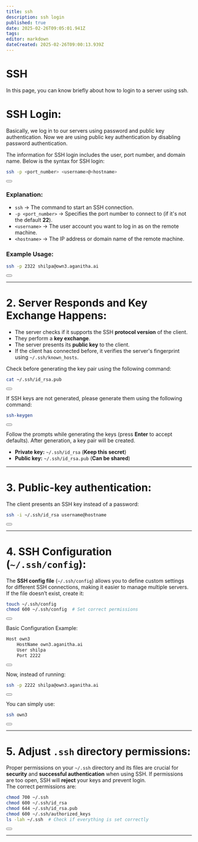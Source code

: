 ```yaml
---
title: ssh
description: ssh login
published: true
date: 2025-02-26T09:05:01.941Z
tags: 
editor: markdown
dateCreated: 2025-02-26T09:00:13.939Z
---
```


# SSH
In this page, you can know briefly about how to login to a server using ssh.
# SSH Login:

Basically, we log in to our servers using password and public key authentication. Now we are using public key authentication by disabling password authentication.

The information for SSH login includes the user, port number, and domain name. Below is the syntax for SSH login:

```sh
ssh -p <port_number> <username>@<hostname>
```
<button onclick="copyToClipboard('ssh -p <port_number> <username>@<hostname>')"></button>

### **Explanation:**

* `ssh` → The command to start an SSH connection.  
* `-p <port_number>` → Specifies the port number to connect to (if it's not the default **22**).  
* `<username>` → The user account you want to log in as on the remote machine.  
* `<hostname>` → The IP address or domain name of the remote machine.  

### **Example Usage:**

```sh
ssh -p 2322 shilpa@own3.aganitha.ai
```
<button onclick="copyToClipboard('ssh -p 2322 shilpa@own3.aganitha.ai')"></button>

---

# 2. Server Responds and Key Exchange Happens:

* The server checks if it supports the SSH **protocol version** of the client.  
* They perform a **key exchange**.  
* The server presents its **public key** to the client.  
* If the client has connected before, it verifies the server's fingerprint using `~/.ssh/known_hosts`.  

Check before generating the key pair using the following command:

```sh
cat ~/.ssh/id_rsa.pub
```
<button onclick="copyToClipboard('cat ~/.ssh/id_rsa.pub')"></button>

If SSH keys are not generated, please generate them using the following command:

```sh
ssh-keygen
```
<button onclick="copyToClipboard('ssh-keygen')"></button>

Follow the prompts while generating the keys (press **Enter** to accept defaults). After generation, a key pair will be created.

* **Private key:** `~/.ssh/id_rsa` (**Keep this secret**)  
* **Public key:** `~/.ssh/id_rsa.pub` (**Can be shared**)  

---

# 3. Public-key authentication:

The client presents an SSH key instead of a password:

```sh
ssh -i ~/.ssh/id_rsa username@hostname
```
<button onclick="copyToClipboard('ssh -i ~/.ssh/id_rsa username@hostname')"></button>

---

# 4. SSH Configuration (`~/.ssh/config`):

The **SSH config file** (`~/.ssh/config`) allows you to define custom settings for different SSH connections, making it easier to manage multiple servers.  
If the file doesn’t exist, create it:

```sh
touch ~/.ssh/config
chmod 600 ~/.ssh/config  # Set correct permissions
```
<button onclick="copyToClipboard('touch ~/.ssh/config\nchmod 600 ~/.ssh/config')"></button>

Basic Configuration Example:

```sh
Host own3
    HostName own3.aganitha.ai
    User shilpa
    Port 2222
```
<button onclick="copyToClipboard('Host own3\n    HostName own3.aganitha.ai\n    User shilpa\n    Port 2222')"></button>

Now, instead of running:

```sh
ssh -p 2222 shilpa@own3.aganitha.ai
```
<button onclick="copyToClipboard('ssh -p 2222 shilpa@own3.aganitha.ai')"></button>

You can simply use:

```sh
ssh own3
```
<button onclick="copyToClipboard('ssh own3')"></button>

---

# 5. Adjust `.ssh` directory permissions:

Proper permissions on your `~/.ssh` directory and its files are crucial for **security** and **successful authentication** when using SSH. If permissions are too open, SSH will **reject** your keys and prevent login.  
The correct permissions are:

```sh
chmod 700 ~/.ssh
chmod 600 ~/.ssh/id_rsa
chmod 644 ~/.ssh/id_rsa.pub
chmod 600 ~/.ssh/authorized_keys
ls -lah ~/.ssh  # Check if everything is set correctly
```
<button onclick="copyToClipboard('chmod 700 ~/.ssh\nchmod 600 ~/.ssh/id_rsa\nchmod 644 ~/.ssh/id_rsa.pub\nchmod 600 ~/.ssh/authorized_keys\nls -lah ~/.ssh')"></button>

---

